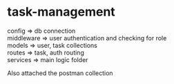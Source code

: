 # task-management

config => db connection <br/>
middleware => user authentication and checking for role <br/>
models => user, task collections <br/>
routes => task, auth routing <br/>
services => main logic folder <br/>

Also attached the postman collection
